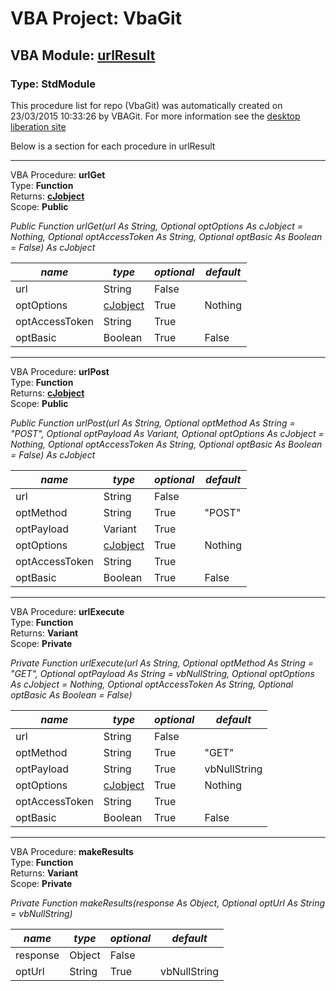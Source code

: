 # VBA Project: **VbaGit**
## VBA Module: **[urlResult](/libraries/urlResult.vba "source is here")**
### Type: StdModule  

This procedure list for repo (VbaGit) was automatically created on 23/03/2015 10:33:26 by VBAGit.
For more information see the [desktop liberation site](http://ramblings.mcpher.com/Home/excelquirks/drivesdk/gettinggithubready "desktop liberation")

Below is a section for each procedure in urlResult

---
VBA Procedure: **urlGet**  
Type: **Function**  
Returns: **[cJobject](/libraries/cJobject_cls.md "cJobject")**  
Scope: **Public**  

*Public Function urlGet(url As String, Optional optOptions As cJobject = Nothing, Optional optAccessToken As String, Optional optBasic As Boolean = False) As cJobject*  

*name*|*type*|*optional*|*default*
---|---|---|---
url|String|False|
optOptions|[cJobject](/libraries/cJobject_cls.md "cJobject")|True| Nothing
optAccessToken|String|True|
optBasic|Boolean|True| False


---
VBA Procedure: **urlPost**  
Type: **Function**  
Returns: **[cJobject](/libraries/cJobject_cls.md "cJobject")**  
Scope: **Public**  

*Public Function urlPost(url As String, Optional optMethod As String = "POST", Optional optPayload As Variant, Optional optOptions As cJobject = Nothing, Optional optAccessToken As String, Optional optBasic As Boolean = False) As cJobject*  

*name*|*type*|*optional*|*default*
---|---|---|---
url|String|False|
optMethod|String|True| "POST"
optPayload|Variant|True|
optOptions|[cJobject](/libraries/cJobject_cls.md "cJobject")|True| Nothing
optAccessToken|String|True|
optBasic|Boolean|True| False


---
VBA Procedure: **urlExecute**  
Type: **Function**  
Returns: **Variant**  
Scope: **Private**  

*Private Function urlExecute(url As String, Optional optMethod As String = "GET", Optional optPayload As String = vbNullString, Optional optOptions As cJobject = Nothing, Optional optAccessToken As String, Optional optBasic As Boolean = False)*  

*name*|*type*|*optional*|*default*
---|---|---|---
url|String|False|
optMethod|String|True| "GET"
optPayload|String|True| vbNullString
optOptions|[cJobject](/libraries/cJobject_cls.md "cJobject")|True| Nothing
optAccessToken|String|True|
optBasic|Boolean|True| False


---
VBA Procedure: **makeResults**  
Type: **Function**  
Returns: **Variant**  
Scope: **Private**  

*Private Function makeResults(response As Object, Optional optUrl As String = vbNullString)*  

*name*|*type*|*optional*|*default*
---|---|---|---
response|Object|False|
optUrl|String|True| vbNullString
